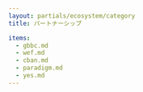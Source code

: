 ```yaml
---
layout: partials/ecosystem/category
title: パートナーシップ

items:
  - gbbc.md
  - wef.md
  - cban.md
  - paradigm.md
  - yes.md
---
```

